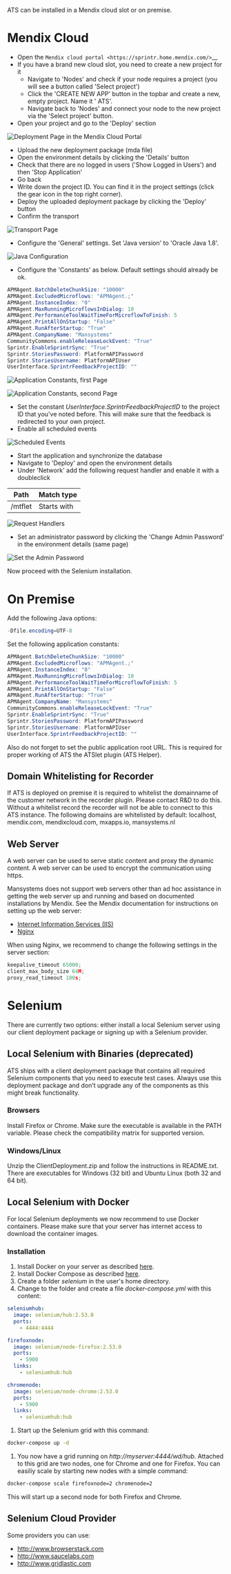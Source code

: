 ATS can be installed in a Mendix cloud slot or on premise.

# Mendix Cloud
* Open the `Mendix cloud portal <https://sprintr.home.mendix.com/>`__
* If you have a brand new cloud slot, you need to create a new project for it
  * Navigate to 'Nodes' and check if your node requires a project (you will see a button called 'Select project')
  * Click the 'CREATE NEW APP' button in the topbar and create a new, empty project. Name it '<CustomerName> ATS'.
  * Navigate back to 'Nodes' and connect your node to the new project via the 'Select project' button.
* Open your project and go to the 'Deploy' section

![Deployment Page in the Mendix Cloud Portal](CloudPortalDeployment.png "Deployment Page in the Mendix Cloud Portal")

* Upload the new deployment package (mda file)
* Open the environment details by clicking the 'Details' button
* Check that there are no logged in users ('Show Logged in Users') and then 'Stop Application'
* Go back
* Write down the project ID. You can find it in the project settings (click the gear icon in the top right corner).
* Deploy the uploaded deployment package by clicking the 'Deploy' button
* Confirm the transport

![Transport Page](CloudPortalTransport.png "Transport Page")

* Configure the 'General' settings. Set 'Java version' to 'Oracle Java 1.8'.

![Java Configuration](ConfigurationGeneral.png "Java Configuration")

* Configure the 'Constants' as below. Default settings should already be ok.

```java
APMAgent.BatchDeleteChunkSize: "10000"
APMAgent.ExcludedMicroflows: "APMAgent.;"
APMAgent.InstanceIndex: "0"
APMAgent.MaxRunningMicroflowsInDialog: 10
APMAgent.PerformanceToolWaitTimeForMicroflowToFinish: 5
APMAgent.PrintAllOnStartup: "False"
APMAgent.RunAfterStartup: "True"
APMAgent.CompanyName: "Mansystems"
CommunityCommons.enableReleaseLockEvent: "True"
Sprintr.EnableSprintrSync: "True"
Sprintr.StoriesPassword: PlatformAPIPassword
Sprintr.StoriesUsername: PlatformAPIUser
UserInterface.SprintrFeedbackProjectID: ""
```
![Application Constants, first Page](ConfigurationConstants1.png "Application Constants, first Page")

![Application Constants, second Page](ConfigurationConstants2.png "Application Constants, second Page")

* Set the constant *UserInterface.SprintrFeedbackProjectID* to the project ID that you've noted before. This will make sure that the feedback is redirected to your own project.
* Enable all scheduled events

![Scheduled Events](ConfigurationScheduledEvents.png "Scheduled Events")

* Start the application and synchronize the database
* Navigate to 'Deploy' and open the environment details
* Under 'Network' add the following request handler and enable it with a doubleclick

| Path | Match type |
|------|------------|
| /mtflet | Starts with |

![Request Handlers](ConfigurationRequestHandlers.png "Request Handlers")

* Set an administrator password by clicking the 'Change Admin Password' in the environment details (same page)

![Set the Admin Password](AdminPassword.png "Set the Admin Password")

Now proceed with the Selenium installation.

# On Premise

Add the following Java options:
```java
-Dfile.encoding=UTF-8
```
Set the following application constants:
```java
APMAgent.BatchDeleteChunkSize: "10000"
APMAgent.ExcludedMicroflows: "APMAgent.;"
APMAgent.InstanceIndex: "0"
APMAgent.MaxRunningMicroflowsInDialog: 10
APMAgent.PerformanceToolWaitTimeForMicroflowToFinish: 5
APMAgent.PrintAllOnStartup: "False"
APMAgent.RunAfterStartup: "True"
APMAgent.CompanyName: "Mansystems"
CommunityCommons.enableReleaseLockEvent: "True"
Sprintr.EnableSprintrSync: "True"
Sprintr.StoriesPassword: PlatformAPIPassword
Sprintr.StoriesUsername: PlatformAPIUser
UserInterface.SprintrFeedbackProjectID: ""
```
Also do not forget to set the public application root URL. This is required for proper working of ATS the ATSlet plugin (ATS Helper).

## Domain Whitelisting for Recorder
If ATS is deployed on premise it is required to whitelist the domainname of the customer network in the recorder plugin. Please contact R&D to do this.
Without a whitelist record the recorder will not be able to connect to this ATS instance.
The following domains are whitelisted by default: localhost, mendix.com, mendixcloud.com, mxapps.io, mansystems.nl

## Web Server
A web server can be used to serve static content and proxy the dynamic content. A web server can be used to encrypt the communication using https.

Mansystems does not support web servers other than ad hoc assistance in getting the web server up and running and based on documented installations by Mendix. See the Mendix documentation for instructions on setting up the web server:
* [Internet Information Services (IIS)](https://docs.mendix.com/howto50/Deploying+Mendix+on+Microsoft+Windows#configuring-microsoft-internet-information-server)
* [Nginx](https://docs.mendix.com)

When using Nginx, we recommend to change the following settings in the server section:
```javascript
keepalive_timeout 65000;
client_max_body_size 64M;
proxy_read_timeout 180s;
```
# Selenium
There are currently two options: either install a local Selenium server using our client deployment package or signing up with a Selenium provider.

## Local Selenium with Binaries (deprecated)
ATS ships with a client deployment package that contains all required Selenium components that you need to execute test cases.
Always use this deployment package and don’t upgrade any of the components as this might break functionality.

### Browsers
Install Firefox or Chrome. Make sure the executable is available in the PATH variable. Please check the compatibility matrix for supported version.

### Windows/Linux
Unzip the ClientDeployment.zip and follow the instructions in README.txt. There are executables for Windows (32 bit) and Ubuntu Linux (both 32 and 64 bit).

## Local Selenium with Docker
For local Selenium deployments we now recommend to use Docker containers.
Please make sure that your server has internet access to download the container images.

### Installation
1. Install Docker on your server as described [here](https://docs.docker.com/engine/installation/).
1. Install Docker Compose as described [here](https://docs.docker.com/compose/install/).
1. Create a folder _selenium_ in the user's home directory.
1. Change to the folder and create a file _docker-compose.yml_ with this content:
  ```yaml
  seleniumhub:
    image: selenium/hub:2.53.0
    ports:
      - 4444:4444

  firefoxnode:
    image: selenium/node-firefox:2.53.0
    ports:
      - 5900
    links:
      - seleniumhub:hub

  chromenode:
    image: selenium/node-chrome:2.53.0
    ports:
      - 5900
    links:
      - seleniumhub:hub
  ```
1. Start up the Selenium grid with this command:
  ```sh
  docker-compose up -d
  ```
1. You now have a grid running on _http://myserver:4444/wd/hub_. Attached to this grid are two nodes, one for Chrome and one for Firefox. You can easiliy scale by starting new nodes with a simple command:
```sh
docker-compose scale firefoxnode=2 chromenode=2
```
This will start up a second node for both Firefox and Chrome.

## Selenium Cloud Provider
Some providers you can use:
* http://www.browserstack.com
* http://www.saucelabs.com
* http://www.gridlastic.com
